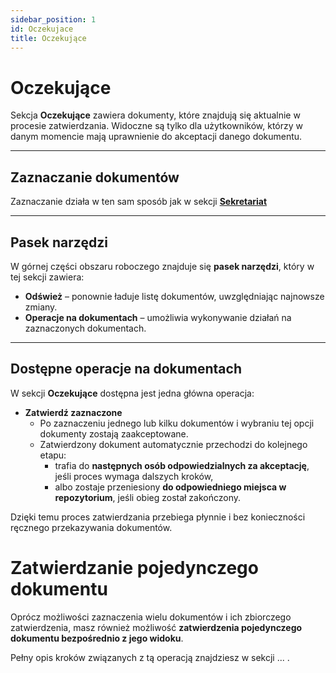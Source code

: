 ```yaml
---
sidebar_position: 1
id: Oczekujace
title: Oczekujące
---
```


# Oczekujące

Sekcja **Oczekujące** zawiera dokumenty, które znajdują się aktualnie w procesie zatwierdzania. Widoczne są tylko dla użytkowników, którzy w danym momencie mają uprawnienie do akceptacji danego dokumentu.

---

## Zaznaczanie dokumentów

Zaznaczanie działa w ten sam sposób jak w sekcji [**Sekretariat**](./sekretariat.md)

---

## Pasek narzędzi

W górnej części obszaru roboczego znajduje się **pasek narzędzi**, który w tej sekcji zawiera:

- **Odśwież** – ponownie ładuje listę dokumentów, uwzględniając najnowsze zmiany.  
- **Operacje na dokumentach** – umożliwia wykonywanie działań na zaznaczonych dokumentach.

---

## Dostępne operacje na dokumentach
W sekcji **Oczekujące** dostępna jest jedna główna operacja:  

- **Zatwierdź zaznaczone**  
  - Po zaznaczeniu jednego lub kilku dokumentów i wybraniu tej opcji dokumenty zostają zaakceptowane.  
  - Zatwierdzony dokument automatycznie przechodzi do kolejnego etapu:  
    - trafia do **następnych osób odpowiedzialnych za akceptację**, jeśli proces wymaga dalszych kroków,  
    - albo zostaje przeniesiony **do odpowiedniego miejsca w repozytorium**, jeśli obieg został zakończony.  

Dzięki temu proces zatwierdzania przebiega płynnie i bez konieczności ręcznego przekazywania dokumentów.

# Zatwierdzanie pojedynczego dokumentu

Oprócz możliwości zaznaczenia wielu dokumentów i ich zbiorczego zatwierdzenia, masz również możliwość **zatwierdzenia pojedynczego dokumentu bezpośrednio z jego widoku**.  

Pełny opis kroków związanych z tą operacją znajdziesz w sekcji ... .

